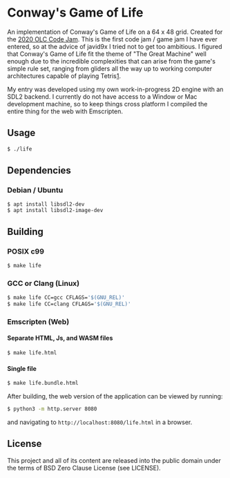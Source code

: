 Conway's Game of Life
=====================

An implementation of Conway's Game of Life on a 64 x 48 grid.
Created for the [2020 OLC Code Jam](https://itch.io/jam/olc-codejam-2020).
This is the first code jam / game jam I have ever entered, so at the advice of
javid9x I tried not to get too ambitious.
I figured that Conway's Game of Life fit the theme of "The Great Machine" well
enough due to the incredible complexities that can arise from the game's simple
rule set, ranging from gliders all the way up to working computer architectures
capable of playing Tetris[1].

My entry was developed using my own work-in-progress 2D engine with an SDL2
backend.
I currently do not have access to a Window or Mac development machine, so to
keep things cross platform I compiled the entire thing for the web with
Emscripten.

[1]: https://codegolf.stackexchange.com/questions/11880/build-a-working-game-of-tetris-in-conways-game-of-life

## Usage
```sh
$ ./life
```

## Dependencies
### Debian / Ubuntu
```
$ apt install libsdl2-dev
$ apt install libsdl2-image-dev
```

## Building
### POSIX c99
```sh
$ make life
```

### GCC or Clang (Linux)
```sh
$ make life CC=gcc CFLAGS='$(GNU_REL)'
$ make life CC=clang CFLAGS='$(GNU_REL)'
```

### Emscripten (Web)
#### Separate HTML, Js, and WASM files
```sh
$ make life.html
```
#### Single file
```sh
$ make life.bundle.html
```

After building, the web version of the application can be viewed by running:
```sh
$ python3 -m http.server 8080
```
and navigating to `http://localhost:8080/life.html` in a browser.

## License
This project and all of its content are released into the public domain under
the terms of BSD Zero Clause License (see LICENSE).
